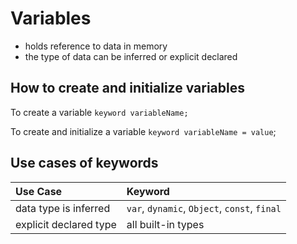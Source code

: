 # Variables

- holds reference to data in memory
- the type of data can be inferred or explicit declared

## How to create and initialize variables

To create a variable  `keyword variableName;`

To create and initialize a variable `keyword variableName = value`;

## Use cases of keywords

| Use Case |  Keyword      |
| :---     |  :---         |
| data type is inferred    |  `var`, `dynamic`, `Object`, `const`, `final`  |
| explicit declared type   | all built-in types  |